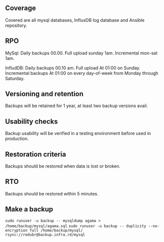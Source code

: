 ## Coverage
Covered are all mysql databases, InfluxDB log database and Ansible repository.

## RPO
MySql: 
Daily backups 00.00.
Full upload sunday 1am.
Incremental mon-sat 1am.

InfludDB:
Daily backups 00.10 am.
Full upload At 01:00 on Sunday.
Incremental backups At 01:00 on every day-of-week from Monday through Saturday.

## Versioning and retention
Backups will be retained for 1 year, at least two backup versions avail.

## Usability checks
Backup usability will be verified in a testing environment before used in production.

## Restoration criteria
Backups should be restored when data is lost or broken.

## RTO
Backups should be restored within 5 minutes.

## Make a backup

`sudo runuser -u backup -- mysqldump agama > /home/backup/mysql/agama.sql`
`sudo runuser -u backup -- duplicity --no-encryption full /home/backup/mysql/ rsync://redubr@backup.infra.rd/mysql`

